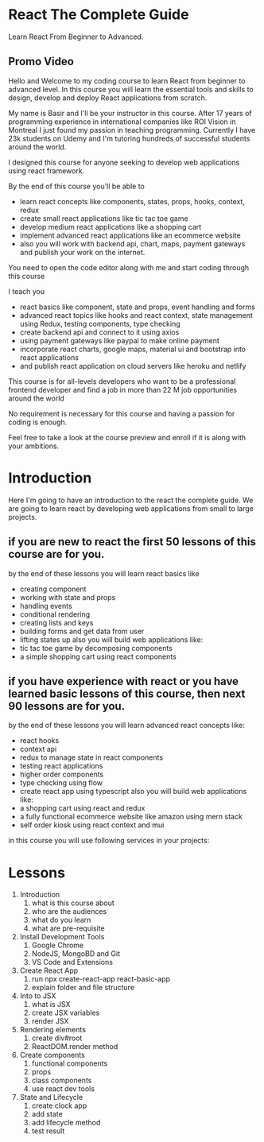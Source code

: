 # React The Complete Guide
Learn React From Beginner to Advanced.

## Promo Video
Hello and Welcome to my coding course to learn React from beginner to advanced level.
In this course you will learn the essential tools and skills to design, develop and deploy React applications from scratch.

My name is Basir and I'll be your instructor in this course. After 17 years of programming experience in international companies like ROI Vision in Montreal I just found my passion in teaching programming. 
Currently I have 23k students on Udemy  and I'm tutoring hundreds of successful students around the world.

I designed this course for anyone seeking to develop web applications using react framework.

By the end of this course you'll be able to
- learn react concepts like components, states, props, hooks, context, redux
- create small react applications like tic tac toe game
- develop medium react applications like a shopping cart
- implement advanced react applications like an ecommerce website
- also you will work with backend api, chart, maps, payment gateways and publish your work on the internet.

You need to open the code editor along with me and start coding through this course

I teach you
- react basics like component, state and props, event handling and forms 
- advanced react topics like hooks and react context, state management using Redux, testing components, type checking
- create backend api and connect to it using axios
- using payment gateways like paypal to make online payment
- incorporate react charts, google maps, material ui and bootstrap into react applications 
- and publish react application on cloud servers like heroku and netlify
 
This course is for all-levels developers who want to be a 
professional frontend developer and find a job in more than 22 M job opportunities around the world

No requirement is necessary for this course and having a passion for coding is enough.

Feel free to take a look at the course preview and enroll if it is along with your ambitions.
 
# Introduction
Here I'm going to have an introduction to the react the complete guide.
We are going to learn react by developing web applications from small to large projects.

## if you are new to react the first 50 lessons of this course are for you.
by the end of these lessons you will learn react basics like
  - creating component
  - working with state and props
  - handling events
  - conditional rendering
  - creating lists and keys
  - building forms and get data from user
  - lifting states up
also you will build web applications like:
- tic tac toe game by decomposing components
- a simple shopping cart using react components

## if you have experience with react or you have learned basic lessons of this course, then next 90 lessons are for you.
by the end of these lessons you will learn advanced react concepts like:
- react hooks
- context api
- redux to manage state in react components
- testing react applications
- higher order components
- type checking using flow
- create react app using typescript
also you will build web applications like:
- a shopping cart using react and redux 
- a fully functional ecommerce website like amazon using mern stack
- self order kiosk using react context and mui

in this course you will use following services in your projects:
  
# Lessons
1. Introduction
   1. what is this course about
   2. who are the audiences
   3. what do you learn
   4. what are pre-requisite
2. Install Development Tools
   1. Google Chrome
   2. NodeJS, MongoBD and Git
   3. VS Code and Extensions
3. Create React App
   1. run npx create-react-app react-basic-app
   2. explain folder and file structure
4. Into to JSX
   1. what is JSX
   2. create JSX variables
   3. render JSX
5. Rendering elements
   1. create div#root
   2. ReactDOM.render method 
6. Create components
   1. functional components
   2. props
   3. class components
   4. use react dev tools
7. State and Lifecycle
   1. create clock app
   2. add state
   3. add lifecycle method
   4. test result